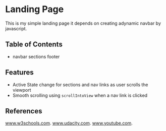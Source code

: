 # Landing Page

This is my simple landing page it depends on creating adynamic navbar by javascript. 
## Table of Contents

- navbar 
sections
footer

## Features

* Active State change for sections and nav links as user scrolls the viewport
* Smooth scrolling using `scrollIntoView` when a nav link is clicked 


## References

www.w3schools.com.
www.udacity.com.
www.youtube.com.